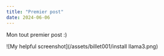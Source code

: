 ```yaml
---
title: "Premier post"
date: 2024-06-06
---
```


Mon tout premier post :)

![My helpful screenshot](/assets/billet001/install llama3.png)
